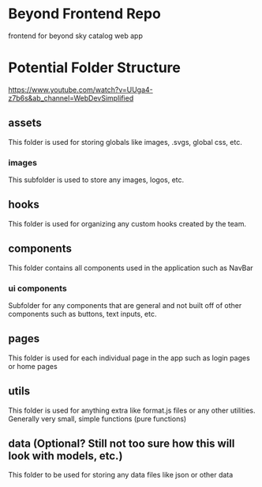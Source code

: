 # Beyond Frontend Repo

frontend for beyond sky catalog web app

# Potential Folder Structure
https://www.youtube.com/watch?v=UUga4-z7b6s&ab_channel=WebDevSimplified 

## assets

This folder is used for storing globals like images, .svgs, global css, etc.

### images

This subfolder is used to store any images, logos, etc.

## hooks

This folder is used for organizing any custom hooks created by the team.

## components

This folder contains all components used in the application such as NavBar

### ui components

Subfolder for any components that are general and not built off of other components such as buttons, text inputs, etc.

## pages

This folder is used for each individual page in the app such as login pages or home pages

## utils

This folder is used for anything extra like format.js files or any other utilities. Generally very small, simple functions (pure functions)

## data (Optional? Still not too sure how this will look with models, etc.)

This folder to be used for storing any data files like json or other data
